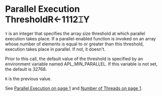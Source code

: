 




<h1 class="heading"><span class="name">Parallel Execution Threshold</span><span class="command">R←1112⌶Y</span></h1>

`Y` is an integer that specifies the array size threshold at which parallel execution takes place. If a parallel-enabled function is invoked on an array whose number of elements is equal to or greater than this threshold, execution takes place in parallel. If not, it doesn't.


Prior to this call, the default value of the threshold is specified by an environment variable named APL_MIN_PARALLEL. If this variable is not set, the default is 32768.


`R` is the previous value.


See [Parallel Execution
         on page 1](../Introduction/Parallel%20Execution.htm#Parallel_Execution) and [Number of Threads on page 1](number-of-threads.md).




